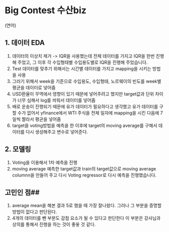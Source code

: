 # Big Contest 수산biz

(연어)
## 1. 데이터 EDA
1. 데이터의 이상치 제거 -> IQR을 사용했는데 전체 데이터를 가지고 IQR을 한번 진행해 주었고, 그 이후 각 수입형태별 수입용도별로 IQR을 진행해 주었습니다.
2. Test 데이터를 맞추기 위해서는 시간별 데이터를 가지고 mapping을 시키는 방법을 사용
3. 그러기 위해서 week을 기준으로 수입용도, 수입형태, 노르웨이의 빈도를 week별 평균을 데이터로 넣어줌
4. USD환율이 무역에서 영향이 있기 때문에 넣어주려고 했지만 target값과 단위 차이가 너무 심해서 log를 씌워서 데이터를 넣어줌
5. 배로 운송이 진행되기 때문에 유가 데이터가 필요하다고 생각했고 유가 데이터를 구할 수가 없어서 yfinance에서 WTI 주식을 전체 일자에 mapping을 시킨 다음에 7일씩 짤라서 평균을 넣어줌
6. target을 voting방법을 예측을 한 이후에 target의 moving average를 구해서 데이터를 다시 생성해주고 변수로 넣어준다.

## 2. 모델링
1. Voting을 이용해서 1차 예측을 진행
2. moving average 예측한 target값과 train의 target값으로 moving average columnn을 만들어 주고 다시 Voting regressor로 다시 예측을 진행했습니다.

## 고민인 점##
1. average mean을 해본 결과 5로 했을 때 가장 잘나왔다. 그러나 그 부분을 증명할 방법이 없다고 판단된다.
2. 4개의 데이터를 뺀 부분도 감점 요소가 될 수 있다고 판단한다 이 부분은 강사님과 상의를 통해서 진행을 하는 것이 좋읗 것 같다.
